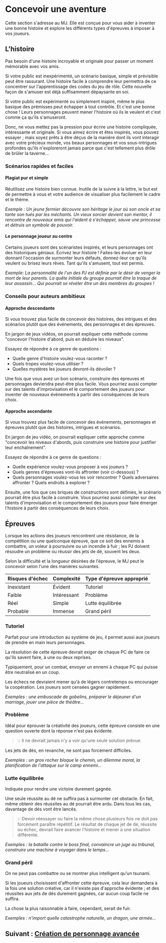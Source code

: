# Concevoir une aventure

Cette section s'adresse au MJ. Elle est conçue pour vous aider à inventer une bonne histoire et explore les différents types d'épreuves à imposer à vos joueurs.

## L'histoire

Pas besoin d'une histoire incroyable et originale pour passer un moment mémorable avec vos amis.

Si votre public est inexpérimenté, un scénario basique, simple et prévisible peut être rassurant.
Une histoire facile à comprendre leur permettra de ce concentrer sur l'apprentissage des codes du jeu de rôle. Cette nouvelle façon de s'amuser est déjà suffisamment dépaysante en soi.

Si votre public est expérimenté ou simplement inspiré, même le plus basique des prémisses peut échapper à tout contrôle. Et c'est une bonne chose !
Leurs personnages peuvent mener l'histoire où ils le veulent et c'est comme ça qu'ils s'amuseront.

Donc, ne vous mettez pas la pression pour écrire une histoire compliquée, intéressante et originale.
Si vous aimez écrire et êtes inspirés, vous pouvez essayer ; mais soyez prêts à être déçus de la manière dont ils vont interagir avec votre précieux monde, vos beaux personnages et vos sous-intrigues profondes qu'ils n'exploreront jamais parce que c'est tellement plus drôle de brûler la taverne...

### Scénarios rapides et faciles

#### Plagiat pur et simple

Réutilisez une histoire bien connue.
Inutile de la suivre à la lettre, le but est de permettre à vous et votre audience de visualiser plus facilement le cadre et le thème.

*Exemple :*
*Un jeune fermier découvre son héritage le jour où son oncle et sa tante son tués par les méchants.*
*Un vieux sorcier devient son mentor, il rencontre de nouveaux amis qui l'aident à s'échapper, sauve une princesse et détruis un symbole de pouvoir.*

#### Le personnage joueur au centre

Certains joueurs sont des scénaristes inspirés, et leurs personnages ont des historiques géniaux.
Écrivez leur histoire !
Faites-les évoluer en leur donnant l'occasion de surmonter leurs défauts, donnez-leur ce qu'ils veulent ou brisez leurs rêves.
Tant qu'ils s'amusent, tout est permis.

*Exemple:*
*La personnalité de l'un des PJ est définie par le désir de venger la mort de leur parents.*
*La quête initiale du groupe pourrait être la traque de leur assassin... Qui pourrait se révéler être un des membres du groupes !*

### Conseils pour auteurs ambitieux

#### Approche descendante

Si vous trouvez plus facile de concevoir des histoires, des intrigues et des scénarios plutôt que des événements, des personnages et des épreuves.

En jargon de jeux vidéos, on pourrait expliquer cette méthode comme "concevoir l'histoire d'abord, puis en déduire les niveaux".

Essayez de répondre à ce genre de questions :
- Quelle genre d'histoire voulez-vous raconter ?
- Quels tropes voulez-vous utiliser ?
- Quelles mystères les joueurs devront-ils dévoiler ?

Une fois que vous avez un bon scénario, construire des épreuves et personnages deviendra peut-être plus facile. Vous pourriez aussi compter sur des talents d'improvisation et le comportement des joueurs pour inventer de nouveaux événements à partir des conséquences de leurs choix.

#### Approche ascendante

Si vous trouvez plus facile de concevoir des événements, personnages et épreuves plutôt que des histoires, intrigues et scénarios.

En jargon de jeu vidéo, on pourrait expliquer cette approche comme "concevoir les niveaux d'abords, puis construire une histoire pour justifier leur enchaînement".

Essayez de répondre à ce genre de questions :
- Quelle expérience voulez-vous proposer à vos joueurs ?
- Quels genres d'épreuves vont-ils affronter (voir ci-dessous) ?
- Quels personnages voulez-vous les voir rencontrer ? Quels adversaires affronter ? Quels endroits à explorer ?

Ensuite, une fois que ces briques de constructions sont définies, le scénario pourrait être plus facile à construire. Vous pourriez aussi compter sur des talents d'improvisation et le comportement des joueurs pour faire émerger l'histoire à partir des conséquences de leurs choix.

## Épreuves

Lorsque les actions des joueurs rencontrent une résistance, de la compétition ou une quelconque épreuve, que ce soit des ennemis à combattre, un voleur à poursuivre ou un incendie à fuir ; les PJ doivent résoudre un problème ou réussir des jets de dé, souvent les deux.

Selon la difficulté et la longueur désirées de l'épreuve, le MJ peut le concevoir selon l'une des manières suivantes.

| Risques d'échec | Complexité  | Type d'épreuve approprié |
| --------------- | ----------- | ------------------------ |
| Inexistant      | Évident     | Tutoriel                 |
| Faible          | Intéressant | Problème                 |
| Réel            | Simple      | Lutte équilibrée         |
| Probable        | Immense     | Grand péril              |

### Tutoriel

Parfait pour une introduction au système de jeu, il permet aussi aux joueurs de prendre en main leurs personnages.

La résolution de cette épreuve devrait exiger de chaque PC de faire ce qu'ils savent faire, à une ou deux reprises.

Typiquement, pour un combat, envoyer un ennemi à chaque PC qui puisse être neutralisé en un coup.

Les échecs ne devraient mener qu'à de légers contretemps ou encourager la coopération.
Les joueurs sont censées gagner rapidement.

*Exemples : une embuscade de gobelins, préparer le déjeuner d'un marriage, jouer une pièce de théâtre...*

### Problème

Idéal pour éprouver la créativité des joueurs, cette épreuve consiste en une question ouverte dont la réponse n'est pas évidente.

> 💡 Il ne devrait jamais n'y a voir qu'une seule solution prévue.

Les jets de dés, en revanche, ne sont pas forcément difficiles.

*Exemples : un gros rocher bloque le chemin, un dilemme moral, la planification de l'attaque sur le camp ennemi...*

### Lutte équilibrée

Indiquée pour rendre une victoire durement gagnée.

Une seule réussite au dé ne suffira pas à surmonter cet obstacle.
En fait, même obtenir des réussites au dé pourrait être ardu.
Dans tous les cas, davantage de dés vont être lancés.

> 💡 Devoir réessayer ou faire la même chose plusieurs fois ne doit pas forcément paraître répétitif.
> Le résultat de chaque jet de dé, réussite ou échec, devrait faire avancer l'histoire et mener à une situation différente.

*Exemples : la bataille contre le boss final, convaincre un juge au tribunal, construire une machine à voyager dans le temps...*

### Grand péril

On ne peut pas combattre ou se montrer plus intelligent qu'un tsunami.

Si les joueurs choisissent d'affronter cette épreuve, cela leur demandera à la fois une solution créative, car il n'existe pas d'approche évidente ; et des réussites aux jets de dés durement gagnées, car aucun coup facile ne suffira.

La chose la plus raisonnable à faire, cependant, serait de fuir.

*Exemples : n'import quelle catastrophe naturelle, un dragon, une armée...*

## Suivant : [Création de personnage avancée](/chapters/04-characters/french.md)
